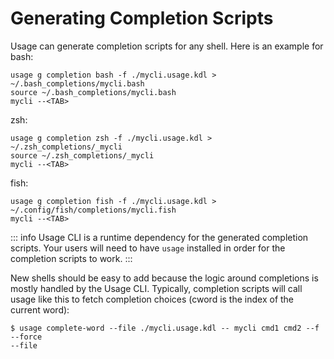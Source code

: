 # Generating Completion Scripts

Usage can generate completion scripts for any shell. Here is an example for bash:

```sh-session
usage g completion bash -f ./mycli.usage.kdl > ~/.bash_completions/mycli.bash
source ~/.bash_completions/mycli.bash
mycli --<TAB>
```

zsh:

```sh-session
usage g completion zsh -f ./mycli.usage.kdl > ~/.zsh_completions/_mycli
source ~/.zsh_completions/_mycli
mycli --<TAB>
```

fish:

```sh-session
usage g completion fish -f ./mycli.usage.kdl > ~/.config/fish/completions/mycli.fish
mycli --<TAB>
```

::: info
Usage CLI is a runtime dependency for the generated completion scripts. Your users
will need to have `usage` installed in order for the completion scripts to work.
:::

New shells should be easy to add because the logic around completions is mostly handled by the Usage CLI.
Typically, completion scripts will call usage like this to fetch completion choices (cword is the index of
the current word):

```sh-session
$ usage complete-word --file ./mycli.usage.kdl -- mycli cmd1 cmd2 --f
--force
--file
```
